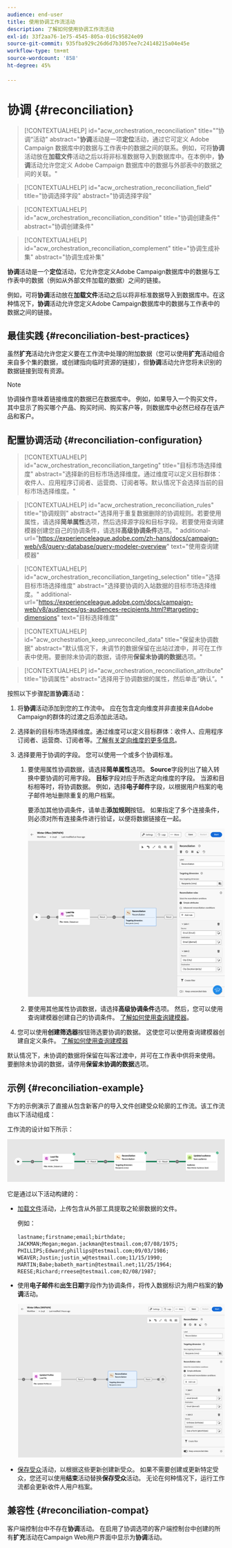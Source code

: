 ```yaml
---
audience: end-user
title: 使用协调工作流活动
description: 了解如何使用协调工作流活动
exl-id: 33f2aa76-1e75-4545-805a-016c95824e09
source-git-commit: 935fba929c26d6d7b3057ee7c24148215a04e45e
workflow-type: tm+mt
source-wordcount: '858'
ht-degree: 45%

---
```


# 协调 {#reconciliation}

>[!CONTEXTUALHELP]
>id="acw_orchestration_reconciliation"
>title="”协调“活动"
>abstract="**协调**&#x200B;活动是一项&#x200B;**定位**&#x200B;活动，通过它可定义 Adobe Campaign 数据库中的数据与工作表中的数据之间的联系。例如，可将&#x200B;**协调**&#x200B;活动放在&#x200B;**加载文件**&#x200B;活动之后以将非标准数据导入到数据库中。在本例中，**协调**&#x200B;活动允许您定义 Adobe Campaign 数据库中的数据与外部表中的数据之间的关联。"

>[!CONTEXTUALHELP]
>id="acw_orchestration_reconciliation_field"
>title="协调选择字段"
>abstract="协调选择字段"

>[!CONTEXTUALHELP]
>id="acw_orchestration_reconciliation_condition"
>title="协调创建条件"
>abstract="协调创建条件"

>[!CONTEXTUALHELP]
>id="acw_orchestration_reconciliation_complement"
>title="协调生成补集"
>abstract="协调生成补集"

**协调**&#x200B;活动是一个&#x200B;**定位**&#x200B;活动，它允许您定义Adobe Campaign数据库中的数据与工作表中的数据（例如从外部文件加载的数据）之间的链接。

例如，可将&#x200B;**协调**&#x200B;活动放在&#x200B;**加载文件**&#x200B;活动之后以将非标准数据导入到数据库中。在这种情况下，**协调**&#x200B;活动允许您定义Adobe Campaign数据库中的数据与工作表中的数据之间的链接。

## 最佳实践 {#reconciliation-best-practices}

虽然&#x200B;**扩充**&#x200B;活动允许您定义要在工作流中处理的附加数据（您可以使用&#x200B;**扩充**&#x200B;活动组合来自多个集的数据，或创建指向临时资源的链接），但&#x200B;**协调**&#x200B;活动允许您将未识别的数据链接到现有资源。

>[!NOTE]
>协调操作意味着链接维度的数据已在数据库中。  例如，如果导入一个购买文件，其中显示了购买哪个产品、购买时间、购买客户等，则数据库中必然已经存在该产品和客户。

## 配置协调活动 {#reconciliation-configuration}

>[!CONTEXTUALHELP]
>id="acw_orchestration_reconciliation_targeting"
>title="目标市场选择维度"
>abstract="选择新的目标市场选择维度。通过维度可以定义目标群体：收件人、应用程序订阅者、运营商、订阅者等。默认情况下会选择当前的目标市场选择维度。"

>[!CONTEXTUALHELP]
>id="acw_orchestration_reconciliation_rules"
>title="协调规则"
>abstract="选择用于重复数据删除的协调规则。若要使用属性，请选择&#x200B;**简单属性**&#x200B;选项，然后选择源字段和目标字段。若要使用查询建模器创建您自己的协调条件，请选择&#x200B;**高级协调条件**&#x200B;选项。"
>additional-url="https://experienceleague.adobe.com/zh-hans/docs/campaign-web/v8/query-database/query-modeler-overview" text="使用查询建模器"

>[!CONTEXTUALHELP]
>id="acw_orchestration_reconciliation_targeting_selection"
>title="选择目标市场选择维度"
>abstract="选择要协调的入站数据的目标市场选择维度。"
>additional-url="https://experienceleague.adobe.com/docs/campaign-web/v8/audiences/gs-audiences-recipients.html?#targeting-dimensions" text="目标选择维度"

>[!CONTEXTUALHELP]
>id="acw_orchestration_keep_unreconciled_data"
>title="保留未协调数据"
>abstract="默认情况下，未调节的数据保留在出站过渡中，并可在工作表中使用。要删除未协调的数据，请停用&#x200B;**保留未协调的数据**&#x200B;选项。"

>[!CONTEXTUALHELP]
>id="acw_orchestration_reconciliation_attribute"
>title="协调属性"
>abstract="选择用于协调数据的属性，然后单击“确认”。"

按照以下步骤配置&#x200B;**协调**&#x200B;活动：

1. 将&#x200B;**协调**&#x200B;活动添加到您的工作流中。 应在包含定向维度并非直接来自Adobe Campaign的群体的过渡之后添加此活动。

1. 选择新的目标市场选择维度。通过维度可以定义目标群体：收件人、应用程序订阅者、运营商、订阅者等。[了解有关定向维度的更多信息](../../audience/about-recipients.md#targeting-dimensions)。

1. 选择要用于协调的字段。 您可以使用一个或多个协调标准。

   1. 要使用属性协调数据，请选择&#x200B;**简单属性**&#x200B;选项。 **Source**&#x200B;字段列出了输入转换中要协调的可用字段。 **目标**&#x200B;字段对应于所选定向维度的字段。 当源和目标相等时，将协调数据。 例如，选择&#x200B;**电子邮件**&#x200B;字段，以根据用户档案的电子邮件地址删除重复的用户档案。

      要添加其他协调条件，请单击&#x200B;**添加规则**&#x200B;按钮。 如果指定了多个连接条件，则必须对所有连接条件进行验证，以便将数据链接在一起。

      ![](../assets/workflow-reconciliation-criteria.png)

   1. 要使用其他属性协调数据，请选择&#x200B;**高级协调条件**&#x200B;选项。 然后，您可以使用查询建模器创建自己的协调条件。 [了解如何使用查询建模器](../../query/query-modeler-overview.md)。

1. 您可以使用&#x200B;**创建筛选器**&#x200B;按钮筛选要协调的数据。 这使您可以使用查询建模器创建自定义条件。 [了解如何使用查询建模器](../../query/query-modeler-overview.md)

默认情况下，未协调的数据将保留在叫客过渡中，并可在工作表中供将来使用。 要删除未协调的数据，请停用&#x200B;**保留未协调的数据**&#x200B;选项。

## 示例 {#reconciliation-example}

下方的示例演示了直接从包含新客户的导入文件创建受众轮廓的工作流。该工作流由以下活动组成：

工作流的设计如下所示：

![](../assets/workflow-reconciliation-sample-1.0.png)


它是通过以下活动构建的：

* [加载文件](load-file.md)活动，上传包含从外部工具提取之轮廓数据的文件。

  例如：

  ```
  lastname;firstname;email;birthdate;
  JACKMAN;Megan;megan.jackman@testmail.com;07/08/1975;
  PHILLIPS;Edward;phillips@testmail.com;09/03/1986;
  WEAVER;Justin;justin_w@testmail.com;11/15/1990;
  MARTIN;Babe;babeth_martin@testmail.net;11/25/1964;
  REESE;Richard;rreese@testmail.com;02/08/1987;
  ```

* 使用&#x200B;**电子邮件**&#x200B;和&#x200B;**出生日期**&#x200B;字段作为协调条件，将传入数据标识为用户档案的&#x200B;**协调**&#x200B;活动。

  ![](../assets/workflow-reconciliation-sample-1.1.png)

* [保存受众](save-audience.md)活动，以根据这些更新创建新受众。 如果不需要创建或更新特定受众，您还可以使用&#x200B;**结束**&#x200B;活动替换&#x200B;**保存受众**&#x200B;活动。 无论在何种情况下，运行工作流都会更新收件人用户档案。


## 兼容性 {#reconciliation-compat}

客户端控制台中不存在&#x200B;**协调**&#x200B;活动。 在启用了协调选项的客户端控制台中创建的所有&#x200B;**扩充**&#x200B;活动在Campaign Web用户界面中显示为&#x200B;**协调**&#x200B;活动。
